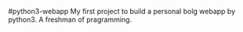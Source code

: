 #python3-webapp
My first project to build a personal bolg webapp by python3.
A freshman of pragramming.
